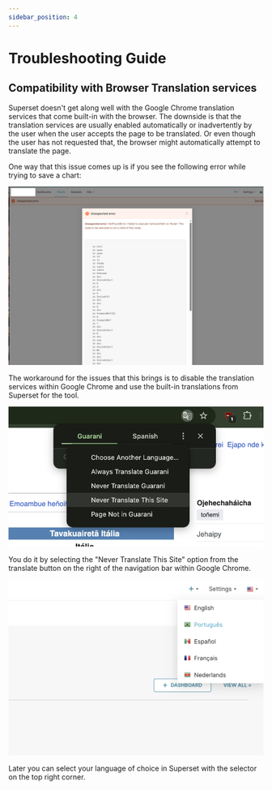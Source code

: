 ```yaml
---
sidebar_position: 4
---
```


# Troubleshooting Guide

## Compatibility with Browser Translation services

Superset doesn't get along well with the Google Chrome translation services that come built-in with the browser. 
The downside is that the translation services are usually enabled automatically or inadvertently by the user when the user accepts the page to be translated. Or even though the user has not requested that, the browser might automatically attempt to translate the page.

One way that this issue comes up is if you see the following error while trying to save a chart:

![superset translation error](images/superset-translation-error.png)

The workaround for the issues that this brings is to disable the translation services within Google Chrome and use the built-in translations from Superset for the tool.

![Disable translation for site](images/disable-translation-for-site.png)

You do it by selecting the "Never Translate This Site" option from the translate button on the right of the navigation bar within Google Chrome.

![Select language within superset](images/select-language-superset.png)

Later you can select your language of choice in Superset with the selector on the top right corner.